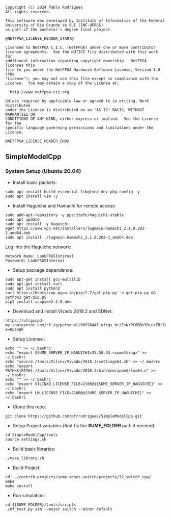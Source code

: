 

    Copyright (c) 2024 Pablo Rodrigues
    All rights reserved.

    This software was developed by Institute of Informatics of the Federal University of Rio Grande do Sul (INF-UFRGS)
    as part of the bachelor's degree final project.
   
    @NETFPGA_LICENSE_HEADER_START@
   
    Licensed to NetFPGA C.I.C. (NetFPGA) under one or more contributor
    license agreements.  See the NOTICE file distributed with this work for
    additional information regarding copyright ownership.  NetFPGA licenses this
    file to you under the NetFPGA Hardware-Software License, Version 1.0 (the
    "License"); you may not use this file except in compliance with the
    License.  You may obtain a copy of the License at:
   
      http://www.netfpga-cic.org
   
    Unless required by applicable law or agreed to in writing, Work distributed
    under the License is distributed on an "AS IS" BASIS, WITHOUT WARRANTIES OR
    CONDITIONS OF ANY KIND, either express or implied.  See the License for the
    specific language governing permissions and limitations under the License.
   
    @NETFPGA_LICENSE_HEADER_END@


## SimpleModelCpp

### System Setup (Ubuntu 20.04)

- Install basic packets:

```console
sudo apt install build-essential libglvnd-dev pkg-config -y
sudo apt install vim -y
```

- Install Haguiche and Hamachi for remote access:

```console
sudo add-apt-repository -y ppa:ztefn/haguichi-stable
sudo apt update
sudo apt install -y haguichi
wget https://www.vpn.net/installers/logmein-hamachi_2.1.0.203-1_amd64.deb
sudo apt install ./logmein-hamachi_2.1.0.203-1_amd64.deb
```

Log into the Haguiche network:

```console
Network Name: LanUFRGSInternal
Password: LanUFRGSInternal
```

- Setup package dependence:

```console
sudo apt-get install gcc-multilib
sudo apt-get install curl
sudo apt install python2
curl https://bootstrap.pypa.io/pip/2.7/get-pip.py -o get-pip.py && python2 get-pip.py
pip2 install scapy==2.2.0-dev
```

- Download and install Vivado 2018.2 and SDNet:

```console
https://ufrgscpd-my.sharepoint.com/:f:/g/personal/00298445_ufrgs_br/EsNtPC0BBv5OiukEBr7eyZcBfDoSNQrmy06SL6CqTyfhXg?e=KpsKWh
```

- Setup License :

```console
echo "" >> ~/.bashrc
echo "export $SUME_SERVER_IP_HAGUICHI=25.58.93.<something>" >> ~/.bashrc
echo "source /tools/Xilinx/Vivado/2018.2/settings64.sh" >> ~/.bashrc
echo "export PATH=${PATH}:/tools/Xilinx/Vivado/2018.2/bin/unwrapped/lnx64.o" >> ~/.bashrc
echo "" >> ~/.bashrc
echo "export XILINXD_LICENSE_FILE=2100@${SUME_SERVER_IP_HAGUICHI}" >> ~/.bashrc
echo "export LM_LICENSE_FILE=2100@${SUME_SERVER_IP_HAGUICHI}" >> ~/.bashrc
```

- Clone this repo:

```console
git clone https://github.com/pfrrodrigues/SimpleModelCpp.git
```

- Setup Project variables (first fix the **SUME_FOLDER** path if needed):

```console
cd SimpleModelCpp/tools
source settings.sh
```

- Build basic libraries:

```console
./make_library.sh
```

- Build Project:

```console
cd ../contrib-projects/sume-sdnet-switch/projects/l2_switch_cpp/
make
make install
```

- Run simulation:

```console
cd ${SUME_FOLDER}/tools/scripts
./nf_test.py sim --major switch --minor default
```